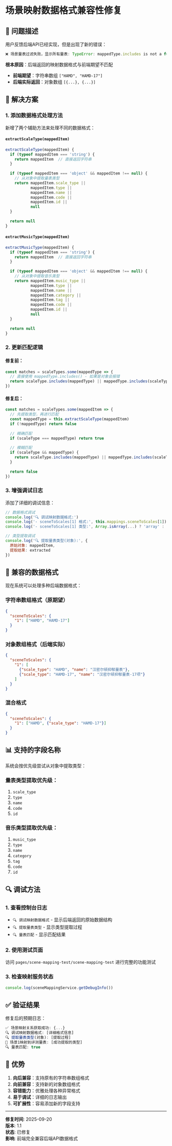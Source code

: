 # 场景映射数据格式兼容性修复

## 🎯 问题描述

用户反馈后端API已经实现，但是出现了新的错误：

```javascript
❌ 场景量表过滤失败，显示所有量表: TypeError: mappedType.includes is not a function
```

**根本原因**：后端返回的映射数据格式与前端期望不匹配
- **前端期望**：字符串数组 `["HAMD", "HAMD-17"]`
- **后端实际返回**：对象数组 `[{...}, {...}]`

## 🔧 解决方案

### 1. 添加数据格式处理方法

新增了两个辅助方法来处理不同的数据格式：

#### `extractScaleType(mappedItem)`
```javascript
extractScaleType(mappedItem) {
  if (typeof mappedItem === 'string') {
    return mappedItem  // 直接返回字符串
  }
  
  if (typeof mappedItem === 'object' && mappedItem !== null) {
    // 从对象中提取量表类型
    return mappedItem.scale_type || 
           mappedItem.type || 
           mappedItem.name || 
           mappedItem.code || 
           mappedItem.id ||
           null
  }
  
  return null
}
```

#### `extractMusicType(mappedItem)`
```javascript
extractMusicType(mappedItem) {
  if (typeof mappedItem === 'string') {
    return mappedItem  // 直接返回字符串
  }
  
  if (typeof mappedItem === 'object' && mappedItem !== null) {
    // 从对象中提取音乐类型
    return mappedItem.music_type || 
           mappedItem.type || 
           mappedItem.name || 
           mappedItem.category || 
           mappedItem.tag ||
           mappedItem.code || 
           mappedItem.id ||
           null
  }
  
  return null
}
```

### 2. 更新匹配逻辑

#### 修复前：
```javascript
const matches = scaleTypes.some(mappedType => {
  // 直接使用 mappedType.includes() - 如果是对象会报错
  return scaleType.includes(mappedType) || mappedType.includes(scaleType)
})
```

#### 修复后：
```javascript
const matches = scaleTypes.some(mappedItem => {
  // 先提取类型，再进行匹配
  const mappedType = this.extractScaleType(mappedItem)
  if (!mappedType) return false
  
  // 精确匹配
  if (scaleType === mappedType) return true
  
  // 模糊匹配
  if (scaleType && mappedType) {
    return scaleType.includes(mappedType) || mappedType.includes(scaleType)
  }
  
  return false
})
```

### 3. 增强调试日志

添加了详细的调试信息：

```javascript
// 数据格式调试
console.log('🔍 调试映射数据格式:')
console.log('- sceneToScales[1] 格式:', this.mappings.sceneToScales[1])
console.log('- sceneToScales[1] 类型:', Array.isArray(...) ? 'array' : typeof ...)

// 类型提取调试
console.log('🔍 提取量表类型(对象):', { 
  原始对象: mappedItem, 
  提取结果: extracted 
})
```

## 🎉 兼容的数据格式

现在系统可以处理多种后端数据格式：

### 字符串数组格式（原期望）
```json
{
  "sceneToScales": {
    "1": ["HAMD", "HAMD-17"]
  }
}
```

### 对象数组格式（后端实际）
```json
{
  "sceneToScales": {
    "1": [
      {"scale_type": "HAMD", "name": "汉密尔顿抑郁量表"},
      {"scale_type": "HAMD-17", "name": "汉密尔顿抑郁量表-17项"}
    ]
  }
}
```

### 混合格式
```json
{
  "sceneToScales": {
    "1": ["HAMD", {"scale_type": "HAMD-17"}]
  }
}
```

## 📊 支持的字段名称

系统会按优先级尝试从对象中提取类型：

### 量表类型提取优先级：
1. `scale_type`
2. `type`
3. `name`
4. `code`
5. `id`

### 音乐类型提取优先级：
1. `music_type`
2. `type`
3. `name`
4. `category`
5. `tag`
6. `code`
7. `id`

## 🔍 调试方法

### 1. 查看控制台日志
- `🔍 调试映射数据格式` - 显示后端返回的原始数据结构
- `🔍 提取量表类型` - 显示类型提取过程
- `🔍 量表匹配` - 显示匹配结果

### 2. 使用测试页面
访问 `pages/scene-mapping-test/scene-mapping-test` 进行完整的功能测试

### 3. 检查映射服务状态
```javascript
console.log(sceneMappingService.getDebugInfo())
```

## ✅ 验证结果

修复后的预期日志：
```javascript
✅ 场景映射关系获取成功: {...}
🔍 调试映射数据格式: [详细格式信息]
🔍 提取量表类型(对象): [提取过程]
🎯 场景1映射到评测量表: [成功提取的类型]
🔍 量表匹配: true
```

## 🚀 优势

1. **向后兼容**：支持原有的字符串数组格式
2. **向前兼容**：支持新的对象数组格式
3. **容错能力**：优雅处理各种异常格式
4. **易于调试**：详细的日志输出
5. **可扩展性**：容易添加新的字段支持

---

**修复时间**: 2025-09-20  
**版本**: 1.1  
**状态**: 已修复  
**影响**: 前端完全兼容后端API数据格式
